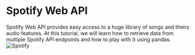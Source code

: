 # Spotify Web API

Spotify Web API provides easy access to a huge library of songs and theirs audio features. At this tutorial, we will learn how to retrieve data from multiple Spotify API endpoints and how to play with it using pandas.
![Spotify](https://static.omelete.uol.com.br/media/uploads/conteudo/fotos/Spot-header.jpg)
